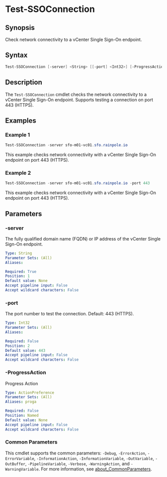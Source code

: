# Test-SSOConnection

## Synopsis

Check network connectivity to a vCenter Single Sign-On endpoint.

## Syntax

```powershell
Test-SSOConnection [-server] <String> [[-port] <Int32>] [-ProgressAction <ActionPreference>] [<CommonParameters>]
```

## Description

The `Test-SSOConnection` cmdlet checks the network connectivity to a vCenter Single Sign-On endpoint.
Supports testing a connection on port 443 (HTTPS).

## Examples

### Example 1

```powershell
Test-SSOConnection -server sfo-m01-vc01.sfo.rainpole.io
```

This example checks network connectivity with a vCenter Single Sign-On endpoint on port 443 (HTTPS).

### Example 2

```powershell
Test-SSOConnection -server sfo-m01-vc01.sfo.rainpole.io -port 443
```

This example checks network connectivity with a vCenter Single Sign-On endpoint on port 443 (HTTPS).

## Parameters

### -server

The fully qualified domain name (FQDN) or IP address of the vCenter Single Sign-On endpoint.

```yaml
Type: String
Parameter Sets: (All)
Aliases:

Required: True
Position: 1
Default value: None
Accept pipeline input: False
Accept wildcard characters: False
```

### -port

The port number to test the connection.
Default: 443 (HTTPS).

```yaml
Type: Int32
Parameter Sets: (All)
Aliases:

Required: False
Position: 2
Default value: 443
Accept pipeline input: False
Accept wildcard characters: False
```

### -ProgressAction

Progress Action

```yaml
Type: ActionPreference
Parameter Sets: (All)
Aliases: proga

Required: False
Position: Named
Default value: None
Accept pipeline input: False
Accept wildcard characters: False
```

### Common Parameters

This cmdlet supports the common parameters: `-Debug`, `-ErrorAction`, `-ErrorVariable`, `-InformationAction`, `-InformationVariable`, `-OutVariable`, `-OutBuffer`, `-PipelineVariable`, `-Verbose`, `-WarningAction`, and `-WarningVariable`. For more information, see [about_CommonParameters](http://go.microsoft.com/fwlink/?LinkID=113216).
